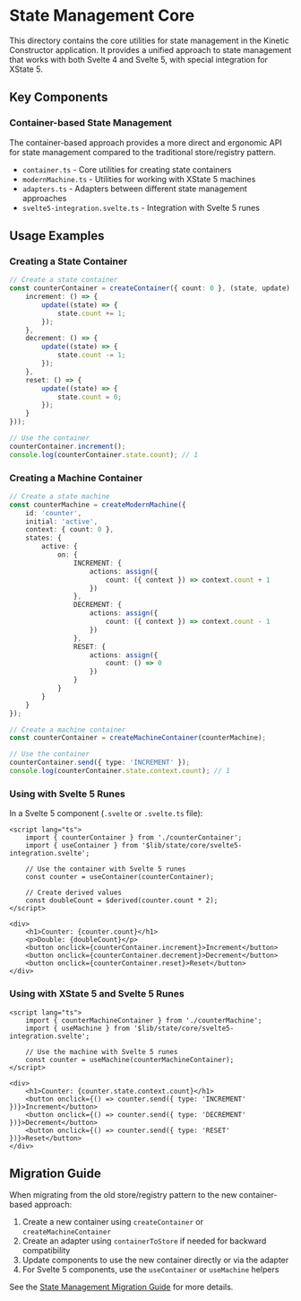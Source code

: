 # State Management Core

This directory contains the core utilities for state management in the Kinetic Constructor application. It provides a unified approach to state management that works with both Svelte 4 and Svelte 5, with special integration for XState 5.

## Key Components

### Container-based State Management

The container-based approach provides a more direct and ergonomic API for state management compared to the traditional store/registry pattern.

- `container.ts` - Core utilities for creating state containers
- `modernMachine.ts` - Utilities for working with XState 5 machines
- `adapters.ts` - Adapters between different state management approaches
- `svelte5-integration.svelte.ts` - Integration with Svelte 5 runes

## Usage Examples

### Creating a State Container

```typescript
// Create a state container
const counterContainer = createContainer({ count: 0 }, (state, update) => ({
	increment: () => {
		update((state) => {
			state.count += 1;
		});
	},
	decrement: () => {
		update((state) => {
			state.count -= 1;
		});
	},
	reset: () => {
		update((state) => {
			state.count = 0;
		});
	}
}));

// Use the container
counterContainer.increment();
console.log(counterContainer.state.count); // 1
```

### Creating a Machine Container

```typescript
// Create a state machine
const counterMachine = createModernMachine({
	id: 'counter',
	initial: 'active',
	context: { count: 0 },
	states: {
		active: {
			on: {
				INCREMENT: {
					actions: assign({
						count: ({ context }) => context.count + 1
					})
				},
				DECREMENT: {
					actions: assign({
						count: ({ context }) => context.count - 1
					})
				},
				RESET: {
					actions: assign({
						count: () => 0
					})
				}
			}
		}
	}
});

// Create a machine container
const counterContainer = createMachineContainer(counterMachine);

// Use the container
counterContainer.send({ type: 'INCREMENT' });
console.log(counterContainer.state.context.count); // 1
```

### Using with Svelte 5 Runes

In a Svelte 5 component (`.svelte` or `.svelte.ts` file):

```svelte
<script lang="ts">
	import { counterContainer } from './counterContainer';
	import { useContainer } from '$lib/state/core/svelte5-integration.svelte';

	// Use the container with Svelte 5 runes
	const counter = useContainer(counterContainer);

	// Create derived values
	const doubleCount = $derived(counter.count * 2);
</script>

<div>
	<h1>Counter: {counter.count}</h1>
	<p>Double: {doubleCount}</p>
	<button onclick={counterContainer.increment}>Increment</button>
	<button onclick={counterContainer.decrement}>Decrement</button>
	<button onclick={counterContainer.reset}>Reset</button>
</div>
```

### Using with XState 5 and Svelte 5 Runes

```svelte
<script lang="ts">
	import { counterMachineContainer } from './counterMachine';
	import { useMachine } from '$lib/state/core/svelte5-integration.svelte';

	// Use the machine with Svelte 5 runes
	const counter = useMachine(counterMachineContainer);
</script>

<div>
	<h1>Counter: {counter.state.context.count}</h1>
	<button onclick={() => counter.send({ type: 'INCREMENT' })}>Increment</button>
	<button onclick={() => counter.send({ type: 'DECREMENT' })}>Decrement</button>
	<button onclick={() => counter.send({ type: 'RESET' })}>Reset</button>
</div>
```

## Migration Guide

When migrating from the old store/registry pattern to the new container-based approach:

1. Create a new container using `createContainer` or `createMachineContainer`
2. Create an adapter using `containerToStore` if needed for backward compatibility
3. Update components to use the new container directly or via the adapter
4. For Svelte 5 components, use the `useContainer` or `useMachine` helpers

See the [State Management Migration Guide](../../../docs/state-management-migration-guide.md) for more details.
